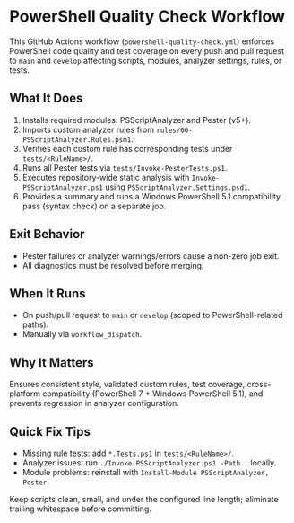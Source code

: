 # PowerShell Quality Check Workflow

This GitHub Actions workflow (`powershell-quality-check.yml`) enforces PowerShell code quality and test coverage on every push and pull request to `main` and `develop` affecting scripts, modules, analyzer settings, rules, or tests.

## What It Does

1. Installs required modules: PSScriptAnalyzer and Pester (v5+).
2. Imports custom analyzer rules from `rules/00-PSScriptAnalyzer.Rules.psm1`.
3. Verifies each custom rule has corresponding tests under `tests/<RuleName>/`.
4. Runs all Pester tests via `tests/Invoke-PesterTests.ps1`.
5. Executes repository-wide static analysis with `Invoke-PSScriptAnalyzer.ps1` using `PSScriptAnalyzer.Settings.psd1`.
6. Provides a summary and runs a Windows PowerShell 5.1 compatibility pass (syntax check) on a separate job.

## Exit Behavior

- Pester failures or analyzer warnings/errors cause a non-zero job exit.
- All diagnostics must be resolved before merging.

## When It Runs

- On push/pull request to `main` or `develop` (scoped to PowerShell-related paths).
- Manually via `workflow_dispatch`.

## Why It Matters

Ensures consistent style, validated custom rules, test coverage, cross-platform compatibility (PowerShell 7 + Windows PowerShell 5.1), and prevents regression in analyzer configuration.

## Quick Fix Tips

- Missing rule tests: add `*.Tests.ps1` in `tests/<RuleName>/`.
- Analyzer issues: run `./Invoke-PSScriptAnalyzer.ps1 -Path .` locally.
- Module problems: reinstall with `Install-Module PSScriptAnalyzer, Pester`.

Keep scripts clean, small, and under the configured line length; eliminate trailing whitespace before committing.
